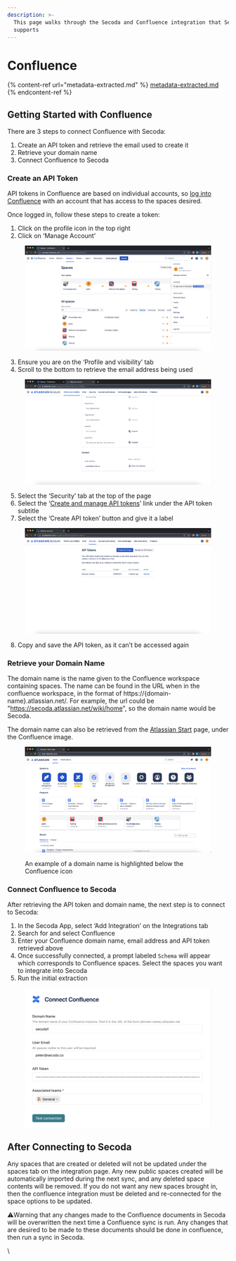 ```yaml
---
description: >-
  This page walks through the Secoda and Confluence integration that Secoda
  supports
---
```


# Confluence

{% content-ref url="metadata-extracted.md" %}
[metadata-extracted.md](metadata-extracted.md)
{% endcontent-ref %}

## Getting Started with Confluence

There are 3 steps to connect Confluence with Secoda:

1. Create an API token and retrieve the email used to create it
2. Retrieve your domain name
3. Connect Confluence to Secoda

### Create an API Token

API tokens in Confluence are based on individual accounts, so [log into Confluence](https://id.atlassian.com/login) with an account that has access to the spaces desired.

Once logged in, follow these steps to create a token:

1. Click on the profile icon in the top right
2. Click on ‘Manage Account’

<figure><img src="../../../.gitbook/assets/Screenshot 2023-08-28 at 2.52.59 PM.png" alt=""><figcaption></figcaption></figure>

3. Ensure you are on the ‘Profile and visibility’ tab
4. Scroll to the bottom to retrieve the email address being used

<figure><img src="../../../.gitbook/assets/Screenshot 2023-08-28 at 2.55.02 PM.png" alt=""><figcaption></figcaption></figure>

5. Select the ‘Security’ tab at the top of the page
6. Select the ‘[Create and manage API tokens](https://id.atlassian.com/manage-profile/security/api-tokens)’ link under the API token subtitle
7. Select the ‘Create API token’ button and give it a label

<figure><img src="../../../.gitbook/assets/Screenshot 2023-08-28 at 2.58.58 PM.png" alt=""><figcaption></figcaption></figure>

8. Copy and save the API token, as it can’t be accessed again

### Retrieve your Domain Name

The domain name is the name given to the Confluence workspace containing spaces. The name can be found in the URL when in the confluence workspace, in the format of https://{domain-name}.atlassian.net/. For example, the url could be "https://secoda.atlassian.net/wiki/home", so the domain name would be Secoda.

The domain name can also be retrieved from the [Atlassian Start](https://start.atlassian.com/) page, under the Confluence image.

<figure><img src="../../../.gitbook/assets/Screenshot 2023-08-28 at 3.00.17 PM.png" alt=""><figcaption><p>An example of a domain name is highlighted below the Confluence icon</p></figcaption></figure>

### Connect Confluence to Secoda

After retrieving the API token and domain name, the next step is to connect to Secoda:

1. In the Secoda App, select ‘Add Integration’ on the Integrations tab
2. Search for and select Confluence
3. Enter your Confluence domain name, email address and API token retrieved above
4. Once successfully connected, a prompt labeled `Schema` will appear which corresponds to Confluence spaces. Select the spaces you want to integrate into Secoda
5. Run the initial extraction

<figure><img src="../../../.gitbook/assets/Screenshot 2023-08-28 at 3.04.45 PM.png" alt=""><figcaption></figcaption></figure>

## After Connecting to Secoda

Any spaces that are created or deleted will not be updated under the spaces tab on the integration page. Any new public spaces created will be automatically imported during the next sync, and any deleted space contents will be removed. If you do not want any new spaces brought in, then the confluence integration must be deleted and re-connected for the space options to be updated.

:warning:Warning that any changes made to the Confluence documents in Secoda will be overwritten the next time a Confluence sync is run. Any changes that are desired to be made to these documents should be done in confluence, then run a sync in Secoda.

\
